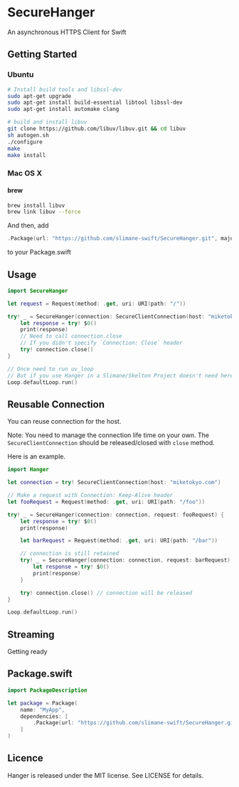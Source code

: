 # SecureHanger
An asynchronous HTTPS Client for Swift


## Getting Started
### Ubuntu

```sh
# Install build tools and libssl-dev
sudo apt-get upgrade
sudo apt-get install build-essential libtool libssl-dev
sudo apt-get install automake clang

# build and install libuv
git clone https://github.com/libuv/libuv.git && cd libuv
sh autogen.sh
./configure
make
make install
```

### Mac OS X

#### brew

```sh
brew install libuv
brew link libuv --force
```

And then, add
```swift
.Package(url: "https://github.com/slimane-swift/SecureHanger.git", majorVersion: 0, minor: 1)
```
to your Package.swift


## Usage
```swift
import SecureHanger

let request = Request(method: .get, uri: URI(path: "/"))

try! _ = SecureHanger(connection: SecureClientConnection(host: "miketokyo.com"), request: request) {
    let response = try! $0()
    print(response)
    // Need to call connection.close
    // If you didn't specify `Connection: Close` header
    try! connection.close()
}

// Once need to run uv_loop
// But if you use Hanger in a Slimane/Skelton Project doesn't need here.
Loop.defaultLoop.run()
```

## Reusable Connection
You can reuse connection for the host.

Note: You need to manage the connection life time on your own.
The `SecureClientConnection` should be released/closed with `close` method.

Here is an example.


```swift
import Hanger

let connection = try! SecureClientConnection(host: "miketokyo.com")

// Make a request with Connection: Keep-Alive header
let fooRequest = Request(method: .get, uri: URI(path: "/foo"))

try! _ = SecureHanger(connection: connection, request: fooRequest) {
    let response = try! $0()
    print(response)

    let barRequest = Request(method: .get, uri: URI(path: "/bar"))

    // connection is still retained
    try! _ = SecureHanger(connection: connection, request: barRequest) {
        let response = try! $0()
        print(response)
    }

    try! connection.close() // connection will be released
}

Loop.defaultLoop.run()
```

## Streaming
Getting ready

## Package.swift
```swift
import PackageDescription

let package = Package(
    name: "MyApp",
    dependencies: [
        .Package(url: "https://github.com/slimane-swift/SecureHanger.git", majorVersion: 0, minor: 1)
    ]
)
```

## Licence

Hanger is released under the MIT license. See LICENSE for details.

